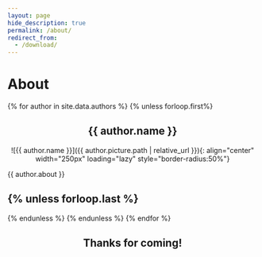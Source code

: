```yaml
---
layout: page
hide_description: true
permalink: /about/
redirect_from:
  - /download/
---
```


# About
{% for author in site.data.authors %}
{% unless forloop.first%}
<h2 align="center"> {{ author.name }} </h2>
<p align="center">
![{{ author.name }}]({{ author.picture.path | relative_url }}){: align="center" width="250px" loading="lazy" style="border-radius:50%"}
</p>


{{ author.about }}

{% unless forloop.last %}
-------- 
{% endunless %}
{% endunless %}
{% endfor %}

<h2 align="center"> Thanks for coming! </h2>